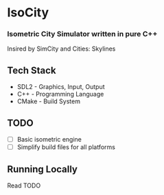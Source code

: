 # IsoCity
### Isometric City Simulator written in pure C++
Insired by SimCity and Cities: Skylines

## Tech Stack
* SDL2 - Graphics, Input, Output
* C++ - Programming Language
* CMake - Build System

## TODO
* [ ] Basic isometric engine
* [ ] Simplify build files for all platforms

## Running Locally
Read TODO
